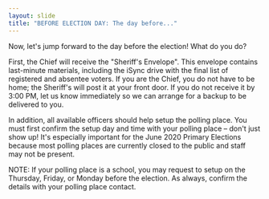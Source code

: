 ```yaml
---
layout: slide
title: "BEFORE ELECTION DAY: The day before..."
---
```


Now, let&#39;s jump forward to the day before the election! What do you do?

First, the Chief will receive the &quot;Sheriff&#39;s Envelope&quot;. This envelope contains last-minute materials, including the iSync drive with the final list of registered and absentee voters. If you are the Chief, you do not have to be home; the Sheriff&#39;s will post it at your front door. If you do not receive it by 3:00 PM, let us know immediately so we can arrange for a backup to be delivered to you.

In addition, all available officers should help setup the polling place. You must first confirm the setup day and time with your polling place – don&#39;t just show up! It&#39;s especially important for the June 2020 Primary Elections because most polling places are currently closed to the public and staff may not be present.

NOTE: If your polling place is a school, you may request to setup on the Thursday, Friday, or Monday before the election. As always, confirm the details with your polling place contact.